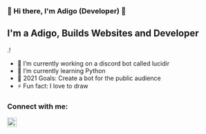 ### 👋 Hi there, I'm Adigo (Developer) 👋

## I'm a Adigo, Builds Websites and Developer
.!

- 🔭 I’m currently working on a discord bot called lucidir 
- 🌱 I’m currently learning Python
- 🥅 2021 Goals: Create a bot for the public audience
- ⚡ Fun fact: I love to draw 


### Connect with me:

[<img align="left" alt="https://adigodesign.online" width="22px" src="https://cdn.discordapp.com/attachments/821372295254638612/821416495733145680/logo.png" />][website]

<br />

[website]: https://adigodesign.online/

